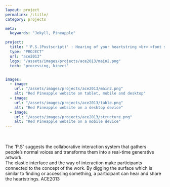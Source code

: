 ```yaml
---
layout: project
permalink: /:title/
category: projects

meta:
  keywords: "Jekyll, Pineapple"

project:
  title: "'P.S.(Postscript)' : Hearing of your heartstring <br> <font size=3; color=grey> the collaborative interaction system that transforms voices and the way of interaction with The elastic interface into a real-time generative artwork.</font>"
  type: "PROJECT"
  url: "ace2013"
  logo: "/assets/images/projects/ace2013/main2.png"
  tech: "processing, kinect"


images:
  - image:
    url: "/assets/images/projects/ace2013/main2.png"
    alt: "Red Pineapple website on tablet, mobile and desktop"
  - image:
    url: "/assets/images/projects/ace2013/table.png"
    alt: "Red Pineapple website on a desktop device"
  - image:
    url: "/assets/images/projects/ace2013/structure.png"
    alt: "Red Pineapple website on a mobile device"
---
```

<p>
<br>
<br>
The 'P.S' suggests the collaborative interaction system that gathers people’s normal voices and transforms them into a real-time generative artwork.
<br>
The elastic interface and the way of interaction make participants connected to the concept of the work. By digging the surface which is similar to finding or accessing something, a participant can hear and share the heartstrings. 
ACE2013
</p>
